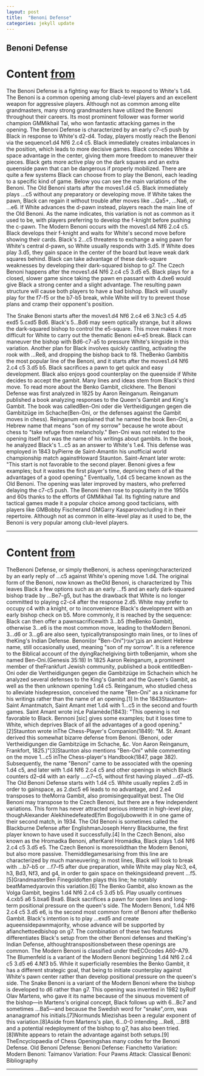 ```yaml
---
layout: post
title:  "Benoni Defense"
categories: jekyll update
---
```


## Benoni Defense
# Content [from](https://www.chess.com/openings/Benoni-Defense)
The Benoni Defense is a fighting way for Black to respond to White's 1.d4. The Benoni is a common opening among club-level players and an excellent weapon for aggressive players. Although not as common among elite grandmasters, many strong grandmasters have utilized the Benoni throughout their careers. Its most prominent follower was former world champion GMMikhail Tal, who won fantastic attacking games in the opening.
The Benoni Defense is characterized by an early c7-c5 push by Black in response to White's d2-d4. Today, players mostly reach the Benoni via the sequence1.d4 Nf6 2.c4 c5.
Black immediately creates imbalances in the position, which leads to more decisive games. Black concedes White a space advantage in the center, giving them more freedom to maneuver their pieces. Black gets more active play on the dark squares and an extra queenside pawn that can be dangerous if properly mobilized.
There are quite a few systems Black can choose from to play the Benoni, each leading to a specific kind of game. Below you can see the main variations of the Benoni.
The Old Benoni starts after the moves1.d4 c5. Black immediately plays ...c5 without any preparatory or developing move. If White takes the pawn, Black can regain it without trouble after moves like ...Qa5+, ...Na6, or ...e6. If White advances the d-pawn instead, players reach the main line of the Old Benoni.
As the name indicates, this variation is not as common as it used to be, with players preferring to develop the f-knight before pushing the c-pawn.
The Modern Benoni occurs with the moves1.d4 Nf6 2.c4 c5. Black develops their f-knight and waits for White's second move before showing their cards. Black's 2...c5 threatens to exchange a wing pawn for White's central d-pawn, so White usually responds with 3.d5.
If White does play 3.d5, they gain space in the center of the board but leave weak dark squares behind. Black can take advantage of these dark-square weaknesses by developing their dark-squared bishop to g7.
The Czech Benoni happens after the moves1.d4 Nf6 2.c4 c5 3.d5 e5. Black plays for a closed, slower game since taking the pawn en passant with 4.dxe6 would give Black a strong center and a slight advantage. The resulting pawn structure will cause both players to have a bad bishop. Black will usually play for the f7-f5 or the b7-b5 break, while White will try to prevent those plans and cramp their opponent's position.

The Snake Benoni starts after the moves1.d4 Nf6 2.c4 e6 3.Nc3 c5 4.d5 exd5 5.cxd5 Bd6. Black's 5...Bd6 may seem optically strange, but it allows the dark-squared bishop to control the e5-square. This move makes it more difficult for White to carry out the thematic Benoni e4-e5 break.
Black can maneuver the bishop with Bd6-c7-a5 to pressure White's kingside in this variation. Another plan for Black involves quickly castling, activating the rook with ...Re8, and dropping the bishop back to f8.
TheBenko Gambitis the most popular line of the Benoni, and it starts after the moves1.d4 Nf6 2.c4 c5 3.d5 b5. Black sacrifices a pawn to get quick and easy development. Black also enjoys good counterplay on the queenside if White decides to accept the gambit.
Many lines and ideas stem from Black's third move. To read more about the Benko Gambit, clickhere.
The Benoni Defense was first analyzed in 1825 by Aaron Reinganum. Reinganum published a book analyzing responses to the Queen's Gambit and King's Gambit. The book was calledBen-Oni oder die Vertheidigungen gegen die Gambitzüge im Schache(Ben-Oni, or the defenses against the Gambit moves in chess).
Reinganum explained that he named the book Ben-Oni, a Hebrew name that means "son of my sorrow" because he wrote about chess to "take refuge from melancholy." Ben-Oni was not related to the opening itself but was the name of his writings about gambits.
In the book, he analyzed Black's 1...c5 as an answer to White's 1.e4. This defense was employed in 1843 byPierre de Saint-Amantin his unofficial world championship match againstHoward Staunton. Saint-Amant later wrote: "This start is not favorable to the second player. Benoni gives a few examples; but it wastes the first player's time, depriving them of all the advantages of a good opening."
Eventually, 1.d4 c5 became known as the Old Benoni. The opening was later improved by masters, who preferred delaying the c7-c5 push. The Benoni then rose to popularity in the 1950s and 60s thanks to the efforts of GMMikhail Tal. Its fighting nature and tactical games made it a popular choice among good tacticians, with players like GMBobby Fischerand GMGarry Kasparovincluding it in their repertoire.
Although not as common in elite-level play as it used to be, the Benoni is very popular among club-level players.

---

# Content [from](https://en.wikipedia.org/wiki/Benoni_Defense)
TheBenoni Defense, or simply theBenoni, is achess openingcharacterized by an early reply of ...c5 against White's opening move 1.d4.
The original form of the Benoni, now known as theOld Benoni, is characterized by
This leaves Black a few options such as an early ...f5 and an early dark-squared bishop trade by ...Be7-g5, but has the drawback that White is no longer committed to playing c2-c4 after the response 2.d5. White may prefer to occupy c4 with a knight, or to inconvenience Black's development with an early bishop check on b5.
More commonly, it is reached by the sequence:
Black can then offer a pawnsacrificewith 3...b5 (theBenko Gambit), otherwise 3...e6 is the most common move, leading to theModern Benoni. 3...d6 or 3...g6 are also seen, typicallytransposingto main lines, or to lines of theKing's Indian Defense.
Benoni(or "Ben-Oni")בֶּן־אוֹנִיis an ancient Hebrew name, still occasionally used, meaning "son of my sorrow". It is a reference to the Biblical account of the dyingRachelgiving birth toBenjamin, whom she named Ben-Oni.(Genesis 35:18)
In 1825 Aaron Reinganum, a prominent member of theFrankfurt Jewish community, published a book entitledBen-Oni oder die Vertheidigungen gegen die Gambitzüge im Schachein which he analyzed several defenses to the King's Gambit and the Queen's Gambit, as well as the then unknown opening 1.d4 c5. Reinganum, who studied chess to alleviate hisdepression, conceived the name "Ben-Oni" as a nickname for his writings rather than the name of an opening.[1]
In the 1843Staunton–Saint Amantmatch, Saint Amant met 1.d4 with 1...c5 in the second and fourth games. Saint Amant wrote inLe Palamède(1843): "This opening is not favorable to Black. Bennoni [sic] gives some examples; but it loses time to White, which deprives Black of all the advantages of a good opening."[2]Staunton wrote inThe Chess-Player's Companion(1849): "M. St. Amant derived this somewhat bizarre defense from Benoni. (Benoni, oder Vertheidigungen die Gambitzüge im Schache, &c. Von Aaron Reinganum, Frankfort, 1825.)"[3]Staunton also mentions "Ben-Oni" while commenting on the move 1...c5 inThe Chess-player's Handbook(1847, page 382).
Subsequently, the name "Benoni" came to be associated with the opening 1.d4 c5, and later with 1.d4 Nf6 2.c4 c5 and other openings in which Black counters d2–d4 with an early ....c7–c5, without first having played ...d7–d5.
The Old Benoni Defense starts with 1.d4 c5. White usually replies 2.d5 in order to gainspace, as 2.dxc5 e6 leads to no advantage, and 2.e4 transposes to theMorra Gambit, also promisingequalityat best. The Old Benoni may transpose to the Czech Benoni, but there are a few independent variations. This form has never attracted serious interest in high-level play, thoughAlexander AlekhinedefeatedEfim Bogoljubowwith it in one game of their second match, in 1934. The Old Benoni is sometimes called the Blackburne Defense after EnglishmanJoseph Henry Blackburne, the first player known to have used it successfully.[4]
In the Czech Benoni, also known as the Hromadka Benoni, afterKarel Hromádka, Black plays 1.d4 Nf6 2.c4 c5 3.d5 e5. The Czech Benoni is moresolidthan the Modern Benoni, but also more passive. Themiddlegamesarising from this line are characterized by much maneuvering; in most lines, Black will look to break with ...b7–b5 or ...f7–f5 after due preparation, while White may play Nc3, e4, h3, Bd3, Nf3, and g4, in order to gain space on thekingsideand prevent ...f5.[5]GrandmasterBen Finegoldoften plays this line; he notably beatMamedyarovin this variation.[6]
The Benko Gambit, also known as the Volga Gambit, begins 1.d4 Nf6 2.c4 c5 3.d5 b5. Play usually continues 4.cxb5 a6 5.bxa6 Bxa6. Black sacrifices a pawn for open lines and long-term positional pressure on the queen's side.
The Modern Benoni, 1.d4 Nf6 2.c4 c5 3.d5 e6, is the second most common form of Benoni after theBenko Gambit. Black's intention is to play ...exd5 and create aqueensidepawnmajority, whose advance will be supported by afianchettoedbishop on g7. The combination of these two features differentiates Black's setup from the other Benoni defenses and theKing's Indian Defense, althoughtranspositionsbetween these openings are common.  The Modern Benoni is classified under theECOcodes A60–A79.
The Blumenfeld is a variant of the Modern Benoni beginning 1.d4 Nf6 2.c4 c5 3.d5 e6 4.Nf3 b5. While it superficially resembles the Benko Gambit, it has a different strategic goal, that being to initiate counterplay against White's pawn center rather than develop positional pressure on the queen's side.
The Snake Benoni is a variant of the Modern Benoni where the bishop is developed to d6 rather than g7. This opening was invented in 1982 byRolf Olav Martens, who gave it its name because of the sinuous movement of the bishop—in Martens's original concept, Black follows up with 6...Bc7 and sometimes ...Ba5—and because the Swedish word for "snake",orm, was ananagramof his initials.[7]Normunds Miezishas been a regular exponent of this variation.[8]Aside from Martens's plan, 6...0-0 intending ...Re8, ...Bf8 and a potential redeployment of the bishop to g7, has also been tried.[8]White appears to retain the advantage against both setups.[9]
TheEncyclopaedia of Chess Openingshas many codes for the Benoni Defense.
Old Benoni Defense:
Benoni Defense:
Fianchetto Variation:
Modern Benoni:
Taimanov Variation:
Four Pawns Attack:
Classical Benoni:
Bibliography

---

